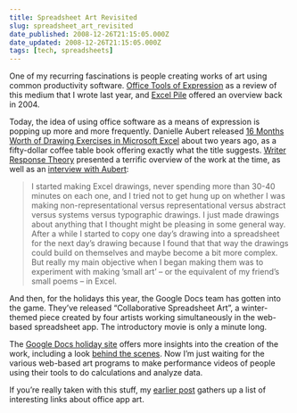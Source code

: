 ```yaml
---
title: Spreadsheet Art Revisited
slug: spreadsheet_art_revisited
date_published: 2008-12-26T21:15:05.000Z
date_updated: 2008-12-26T21:15:05.000Z
tags: [tech, spreadsheets]
---
```


One of my recurring fascinations is people creating works of art using common productivity software. [Office Tools of Expression](/2007/08/office-tools-of-expression) as a review of this medium that I wrote last year, and [Excel Pile](/2004/04/excel-pile) offered an overview back in 2004.

Today, the idea of using office software as a means of expression is popping up more and more frequently. Danielle Aubert released [16 Months Worth of Drawing Exercises in Microsoft Excel](https://www.danielleaubert.info/16-months-worth-of-drawings-in-microsoft-excel/) about two years ago, as a fifty-dollar coffee table book offering exactly what the title suggests. [Writer Response Theory](https://web.archive.org/web/20081006110512/http://writerresponsetheory.org/wordpress/2006/12/11/excel-and-artbooks/) presented a terrific overview of the work at the time, as well as an [interview with Aubert](https://web.archive.org/web/20081006110416/http://writerresponsetheory.org/wordpress/2006/12/15/excelling-an-interview-with-danielle-aubert/):

> I started making Excel drawings, never spending more than 30-40 minutes on each one, and I tried not to get hung up on whether I was making non-representational versus representational versus abstract versus systems versus typographic drawings. I just made drawings about anything that I thought might be pleasing in some general way. After a while I started to copy one day’s drawing into a spreadsheet for the next day’s drawing because I found that that way the drawings could build on themselves and maybe become a bit more complex. But really my main objective when I began making them was to experiment with making ’small art’ – or the equivalent of my friend’s small poems – in Excel.

And then, for the holidays this year, the Google Docs team has gotten into the game. They’ve released “Collaborative Spreadsheet Art”, a winter-themed piece created by four artists working simultaneously in the web-based spreadsheet app. The introductory movie is only a minute long.

The [Google Docs holiday site](https://web.archive.org/web/20081217014421/google.com/google-d-s/holiday08.html) offers more insights into the creation of the work, including a look [behind the scenes](https://web.archive.org/web/20081207162039/http://www.google.com/google-d-s/holiday08_bts.html). Now I’m just waiting for the various web-based art programs to make performance videos of people using their tools to do calculations and analyze data.

If you’re really taken with this stuff, my [earlier post](/2007/08/office-tools-of-expression) gathers up a list of interesting links about office app art.
